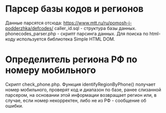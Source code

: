 # Парсер базы кодов и регионов

Данные парсятся отсюда: https://www.mtt.ru/ru/pomosh-i-podderzhka/defcodes/
caller_id.sql - структура базы данных.
phonecodes_parser.php - скрипт парсинга данных.
Для поиска по html-коду используется библиотека Simple HTML DOM.

# Определитель региона РФ по номеру мобильного

Скрипт check_phone.php. Функция identifyRegionByPhone() получает номер мобильного, проверят код и диапазон по базе, ранее слизанной парсером, на основании этой информации возвращает регион или, в случае, если номер некорректен, либо не из РФ - сообщение об ошибки.
